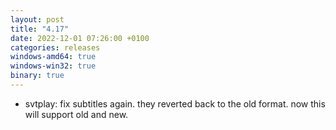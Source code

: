```yaml
---
layout: post
title: "4.17"
date: 2022-12-01 07:26:00 +0100
categories: releases
windows-amd64: true
windows-win32: true
binary: true
---
```


* svtplay: fix subtitles again. they reverted back to the old format. now this will support old and new.
